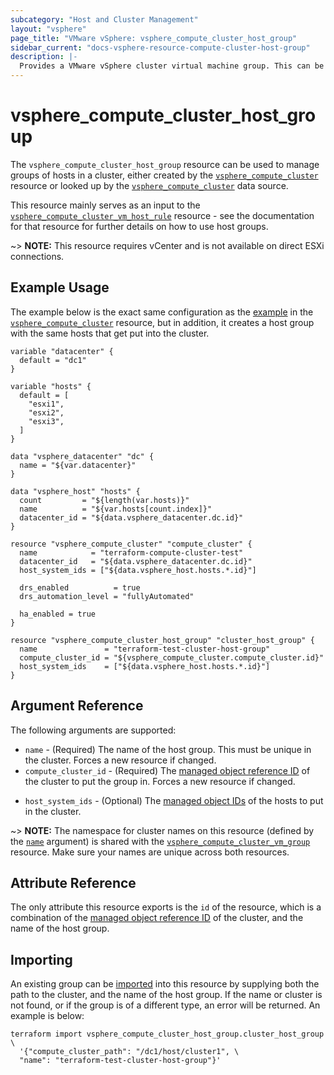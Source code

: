 ```yaml
---
subcategory: "Host and Cluster Management"
layout: "vsphere"
page_title: "VMware vSphere: vsphere_compute_cluster_host_group"
sidebar_current: "docs-vsphere-resource-compute-cluster-host-group"
description: |-
  Provides a VMware vSphere cluster virtual machine group. This can be used to manage groups of virtual machines for relevant rules in a cluster.
---
```


# vsphere\_compute\_cluster\_host\_group

The `vsphere_compute_cluster_host_group` resource can be used to manage groups
of hosts in a cluster, either created by the
[`vsphere_compute_cluster`][tf-vsphere-cluster-resource] resource or looked up
by the [`vsphere_compute_cluster`][tf-vsphere-cluster-data-source] data source.

[tf-vsphere-cluster-resource]: /docs/providers/vsphere/r/compute_cluster.html
[tf-vsphere-cluster-data-source]: /docs/providers/vsphere/d/compute_cluster.html

This resource mainly serves as an input to the
[`vsphere_compute_cluster_vm_host_rule`][tf-vsphere-cluster-vm-host-rule-resource]
resource - see the documentation for that resource for further details on how
to use host groups.

[tf-vsphere-cluster-vm-host-rule-resource]: /docs/providers/vsphere/r/compute_cluster_vm_host_rule.html

~> **NOTE:** This resource requires vCenter and is not available on direct ESXi
connections.

## Example Usage

The example below is the exact same configuration as the
[example][tf-vsphere-cluster-resource-example] in the
[`vsphere_compute_cluster`][tf-vsphere-cluster-resource] resource, but in
addition, it creates a host group with the same hosts that get put into the
cluster.

[tf-vsphere-cluster-resource-example]: /docs/providers/vsphere/r/compute_cluster.html#example-usage

```hcl
variable "datacenter" {
  default = "dc1"
}

variable "hosts" {
  default = [
    "esxi1",
    "esxi2",
    "esxi3",
  ]
}

data "vsphere_datacenter" "dc" {
  name = "${var.datacenter}"
}

data "vsphere_host" "hosts" {
  count         = "${length(var.hosts)}"
  name          = "${var.hosts[count.index]}"
  datacenter_id = "${data.vsphere_datacenter.dc.id}"
}

resource "vsphere_compute_cluster" "compute_cluster" {
  name            = "terraform-compute-cluster-test"
  datacenter_id   = "${data.vsphere_datacenter.dc.id}"
  host_system_ids = ["${data.vsphere_host.hosts.*.id}"]

  drs_enabled          = true
  drs_automation_level = "fullyAutomated"

  ha_enabled = true
}

resource "vsphere_compute_cluster_host_group" "cluster_host_group" {
  name               = "terraform-test-cluster-host-group"
  compute_cluster_id = "${vsphere_compute_cluster.compute_cluster.id}"
  host_system_ids    = ["${data.vsphere_host.hosts.*.id}"]
}
```

## Argument Reference

The following arguments are supported:

* `name` - (Required) The name of the host group. This must be unique in the
  cluster. Forces a new resource if changed.
* `compute_cluster_id` - (Required) The [managed object reference
  ID][docs-about-morefs] of the cluster to put the group in.  Forces a new
  resource if changed.

[docs-about-morefs]: /docs/providers/vsphere/index.html#use-of-managed-object-references-by-the-vsphere-provider

* `host_system_ids` - (Optional) The [managed object IDs][docs-about-morefs] of
  the hosts to put in the cluster.

~> **NOTE:** The namespace for cluster names on this resource (defined by the
[`name`](#name) argument) is shared with the
[`vsphere_compute_cluster_vm_group`][tf-vsphere-cluster-vm-group-resource]
resource. Make sure your names are unique across both resources.

[tf-vsphere-cluster-vm-group-resource]: /docs/providers/vsphere/r/compute_cluster_vm_group.html

## Attribute Reference

The only attribute this resource exports is the `id` of the resource, which is
a combination of the [managed object reference ID][docs-about-morefs] of the
cluster, and the name of the host group.

## Importing

An existing group can be [imported][docs-import] into this resource by
supplying both the path to the cluster, and the name of the host group. If the
name or cluster is not found, or if the group is of a different type, an error
will be returned. An example is below:

[docs-import]: https://www.terraform.io/docs/import/index.html

```
terraform import vsphere_compute_cluster_host_group.cluster_host_group \
  '{"compute_cluster_path": "/dc1/host/cluster1", \
  "name": "terraform-test-cluster-host-group"}'
```

